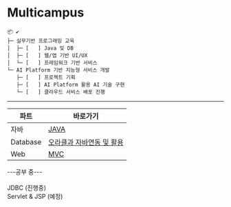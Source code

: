 # Multicampus

```
📦 ✔
├─ 실무기반 프로그래밍 교육
│  ├─ [   ] Java 및 DB 
│  ├─ [   ] 웹/앱 기반 UI/UX 
│  └─ [   ] 프레임워크 기반 서비스
└─ AI Platform 기반 지능형 서비스 개발
   ├─ [   ] 프로젝트 기획
   ├─ [   ] AI Platform 활용 AI 기술 구현
   └─ [   ] 클라우드 서비스 배포 진행
```

------

| 파트     | 바로가기 |
| -------- | -------- |
| 자바     | [JAVA](https://github.com/kcy97328/Multicampus/blob/main/JAVA/JAVA.md) |
| Database | [오라클과 자바연동 및 활용 ](https://github.com/kcy97328/Multicampus/blob/main/DB/DataBase.md) |
| Web      | [MVC](https://github.com/kcy97328/Multicampus/blob/main/MVC/MVC.md) |


---공부 중---<br><br>
JDBC (진행중)<br>
Servlet & JSP (예정)

